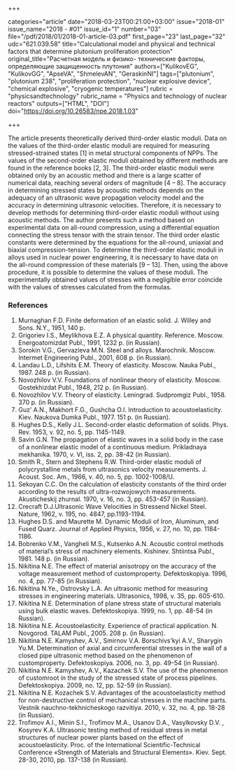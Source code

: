 +++

categories="article"
date="2018-03-23T00:21:00+03:00"
issue="2018-01"
issue_name="2018 - #01"
issue_id="1"
number="03"
file="/pdf/2018/01/2018-01-article-03.pdf"
first_page="23"
last_page="32"
udc="621.039.58"
title="Calculational model and physical and technical factors that determine plutonium proliferation protection"
original_title="Расчетная модель и физико- технические факторы, определяющие защищенность плутония"
authors=["KulikovEG", "KulikovGG", "ApseVA", "ShmelevAN", "GeraskinNI"]
tags=["plutonium", "plutonium 238", "proliferation protection", "nuclear explosive device", "chemical explosive", "cryogenic temperatures"]
rubric = "physicsandtechnology"
rubric_name = "Physics and technology of nuclear reactors"
outputs=["HTML", "DOI"]
doi="https://doi.org/10.26583/npe.2018.1.03"

+++

The article presents theoretically derived third-order elastic moduli. Data on the values of the third-order elastic moduli are required for measuring stressed-strained states [1] in metal structural components of NPPs. The values of the second-order elastic moduli obtained by different methods are found in the reference books [2, 3]. The third-order elastic moduli were obtained only by an acoustic method and there is a large scatter of numerical data, reaching several orders of magnitude [4 – 8]. The accuracy in determining stressed states by acoustic methods depends on the adequacy of an ultrasonic wave propagation velocity model and the accuracy in determining ultrasonic velocities. Therefore, it is necessary to develop methods for determining third-order elastic moduli without using acoustic methods. The author presents such a method based on experimental data on all-round compression, using a differential equation connecting the stress tensor with the strain tensor. The third order elastic constants were determined by the equations for the all-round, uniaxial and biaxial compression-tension. To determine the third-order elastic moduli in alloys used in nuclear power engineering, it is necessary to have data on the all-round compression of these materials [9 – 13]. Then, using the above procedure, it is possible to determine the values of these moduli. The experimentally obtained values of stresses with a negligible error coincide with the values of stresses calculated from the formulas.

### References

1. Murnaghan F.D. Finite deformation of an elastic solid. J. Willey and Sons. N.Y., 1951, 140 р.
2. Grigoriev I.S., Meylikhova E.Z. A physical quantity. Reference. Moscow. Energoatomizdat Publ., 1991, 1232 р. (in Russian).
3. Sorokin V.G., Gervazieva M.N. Steel and alloys. Marochnik. Moscow. Intermet Engineering Publ., 2001, 608 p. (in Russian).
4. Landau L.D., Lifshits E.M. Theory of elasticity. Moscow. Nauka Publ., 1987. 248 p. (in Russian).
5. Novozhilov V.V. Foundations of nonlinear theory of elasticity. Moscow. Gostekhizdat Publ., 1948, 212 p. (in Russian).
6. Novozhilov V.V. Theory of elasticity. Leningrad. Sudpromgiz Publ., 1958. 370 p. (in Russian).
7. Guz’ A.N., Makhort F.G., Gushcha O.I. Introduction to acoustoelasticity. Kiev. Naukova Dumka Publ., 1977. 151 p. (in Russian).
8. Hughes D.S., Kelly J.L. Second-order elastic deformation of solids. Phys. Rev. 1953, v. 92, no. 5, pp. 1145-1149.
9. Savin G.N. The propagation of elastic waves in a solid body in the case of a nonlinear elastic model of a continuous medium. Prikladnaya mekhanika. 1970, v. VI, iss. 2, pp. 38-42 (in Russian).
10. Smith R., Stern and Stephens R.W. Third-order elastic moduli of polycrystalline metals from ultrasonics velocity measurements. J. Acoust. Soc. Am., 1966, v. 40, no. 5, pp. 1002-1008/U.
11. Sekoyan C.C. On the calculation of elasticity constants of the third order according to the results of ultra-rozwojowych measurements. Akusticheskij zhurnal. 1970, v. 16, no. 3, pp. 453-457 (in Russian).
12. Crecraft D.J.Ultrasonic Wave Velocities in Stressend Nickel Steel. Nature, 1962, v. 195, no. 4847, pp.1193-1194.
13. Hughes D.S. and Maurette M. Dynamic Moduli of Iron, Aluminum, and Fused Quarz. Journal of Applied Physics, 1956, v. 27, no. 10, pp. 1184-1186.
14. Bobrenko V.M., Vangheli M.S., Kutsenko A.N. Acoustic control methods of material’s stress of machinery elements. Kishinev. Shtiintsa Publ., 1981. 148 p. (in Russian).
15. Nikitina N.E. The effect of material anisotropy on the accuracy of the voltage measurement method of customproperty. Defektoskopiya. 1996, no. 4, pp. 77-85 (in Russian).
16. Nikitina N.Ye., Ostrovsky L.A. An ultrasonic method for measuring stresses in engineering materials. Ultrasonics, 1998, v. 35, pp. 605-610.
17. Nikitina N.E. Determination of plane stress state of structural materials using bulk elastic waves. Defektoskopiya. 1999, no. 1, pp. 48-54 (in Russian).
18. Nikitina N.E. Acoustoelasticity. Experience of practical application. N. Novgorod. TALAM Publ., 2005. 208 p. (in Russian).
19. Nikitina N.E. Kamyshev, A.V., Smirnov V.A. Borschivs’kyi A.V., Sharygin Yu.M. Determination of axial and circumferential stresses in the wall of a closed pipe ultrasonic method based on the phenomenon of customproperty. Defektoskopiya. 2006, no. 3, pp. 49-54 (in Russian).
20. Nikitina N.E. Kamyshev, A.V., Kazachek S.V. The use of the phenomenon of customroot in the study of the stressed state of process pipelines. Defektoskopiya. 2009, no. 12, pp. 52-59 (in Russian).
21. Nikitina N.E. Kozachek S.V. Advantages of the acoustoelasticity method for non-destructive control of mechanical stresses in the machine parts. Vestnik nauchno-tekhnicheskogo razvitiya. 2010, v. 32, no. 4, pp. 18-28 (in Russian).
22. Trofimov A.I., Minin S.I., Trofimov M.A., Usanov D.A., Vasylkovsky D.V. , Kosyrev K.A. Ultrasonic testing method of residual stress in metal structures of nuclear power plants based on the effect of acoustoelasticity. Proc. of the International Scientific-Technical Conference «Strength of Materials and Structural Elements». Kiev. Sept. 28-30, 2010, pp. 137-138 (in Russian).